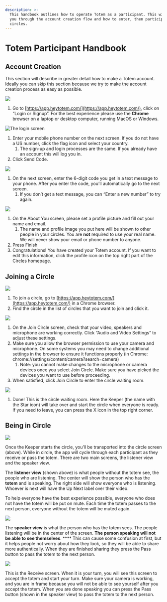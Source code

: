```yaml
---
description: >-
  This handbook outlines how to operate Totem as a participant. This will take
  you through the account creation flow and how to enter, then participate in
  circles.
---
```


# Totem Participant Handbook

## Account Creation <a href="#_1n2z1stkwgdw" id="_1n2z1stkwgdw"></a>

This section will describe in greater detail how to make a Totem account. Ideally you can skip this section because we try to make the account creation process as easy as possible.

![](<.gitbook/assets/1 (1)>)

1. Go to [https://app.heytotem.com/](https://app.heytotem.com/), click on “Login or Signup”. For the best experience please use the **Chrome** browser on a laptop or desktop computer, running MacOS or Windows.

![The login screen](<.gitbook/assets/2 (1)>)

1. Enter your mobile phone number on the next screen. If you do not have a US number, click the flag icon and select your country.
   1. The sign-up and login processes are the same. If you already have an account this will log you in.
2. Click Send Code.

![](.gitbook/assets/3)

1. On the next screen, enter the 6-digit code you get in a text message to your phone. After you enter the code, you’ll automatically go to the next screen.
   1. If you don’t get a text message, you can “Enter a new number” to try again.

![](<.gitbook/assets/4 (1)>)

1. On the About You screen, please set a profile picture and fill out your name and email.
   1. The name and profile image you put here will be shown to other people in your circles. You are **not** required to use your real name. We will never show your email or phone number to anyone.
2. Press Finish
3. Congratulations! You have created your Totem account. If you want to edit this information, click the profile icon on the top right part of the Circles homepage.

## Joining a Circle <a href="#_ld1pco4pymu" id="_ld1pco4pymu"></a>

![](.gitbook/assets/5)

1. To join a circle, go to [https://app.heytotem.com/](https://app.heytotem.com/) in a Chrome browser.
2. Find the circle in the list of circles that you want to join and click it.

![](<.gitbook/assets/6 (1)>)

1. On the Join Circle screen, check that your video, speakers and microphone are working correctly. Click “Audio and Video Settings” to adjust these settings.
2. Make sure you allow the browser permission to use your camera and microphone. On some systems you may need to change additional settings in the browser to ensure it functions properly (in Chrome: chrome://settings/content/camera?search=camera)
   1. Note: you cannot make changes to the microphone or camera devices once you select Join Circle. Make sure you have picked the devices you want to use before proceeding.
3. When satisfied, click Join Circle to enter the circle waiting room.

![](<.gitbook/assets/7 (1)>)

1. Done! This is the circle waiting room. Here the Keeper (the name with the Star icon) will take over and start the circle when everyone is ready. If you need to leave, you can press the X icon in the top right corner.

## Being in Circle <a href="#_cya9hxyauk26" id="_cya9hxyauk26"></a>

![](<.gitbook/assets/8 (1)>)

Once the Keeper starts the circle, you’ll be transported into the circle screen (above). While in circle, the app will cycle through each participant as they receive or pass the totem. There are two main screens, the listener view and the speaker view.

The **listener view** (shown above) is what people without the totem see, the people who are listening. The center will show the person who has the **totem** and is speaking. The right side will show everyone who is listening. Whoever is next will have the Up Next label over their video.

To help everyone have the best experience possible, everyone who does not have the totem will be put on mute. Each time the totem passes to the next person, everyone without the totem will be muted again.

![](.gitbook/assets/9)

The **speaker view** is what the person who has the totem sees. The people listening will be in the center of the screen. **The person speaking will not be able to see themselves**. **** This can cause some confusion at first, but it helps people not worry about how they look, so they will be able to share more authentically. When they are finished sharing they press the Pass button to pass the totem to the next person.

![](.gitbook/assets/10)

This is the Receive screen. When it is your turn, you will see this screen to accept the totem and start your turn. Make sure your camera is working, and you are in frame because you will not be able to see yourself after you accept the totem. When you are done speaking you can press the Pass button (shown in the speaker view) to pass the totem to the next person.
